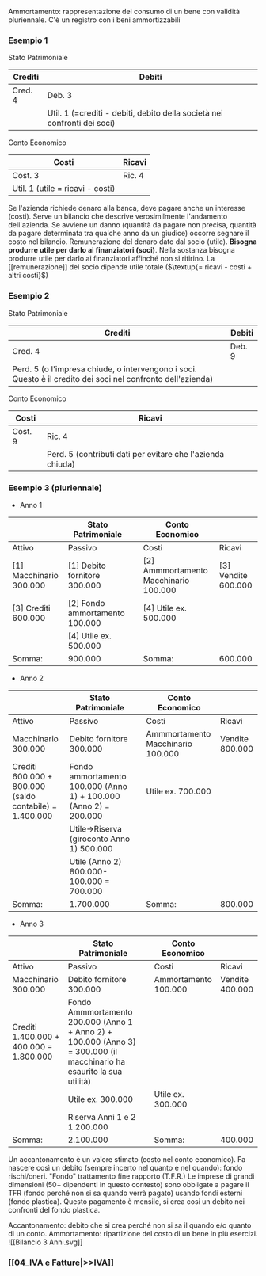 Ammortamento:  rappresentazione del consumo di un bene con validità pluriennale. C'è un registro con i beni ammortizzabili 
### Esempio 1
Stato Patrimoniale

|Crediti|Debiti|
|---|---|
|Cred. 4|Deb. 3 |
||Util. 1 (=crediti - debiti, debito della società nei confronti dei soci)|
Conto Economico

|Costi|Ricavi|
|---|---|
|Cost. 3|Ric. 4|
|Util. 1 (utile = ricavi - costi)||

Se l'azienda richiede denaro alla banca, deve pagare anche un interesse (costi).
Serve un bilancio che descrive verosimilmente l'andamento dell'azienda. Se avviene un danno (quantità da pagare non precisa, quantità da pagare determinata tra qualche anno da un giudice) occorre segnare il costo nel bilancio. Remunerazione del denaro dato dal socio (utile).
**Bisogna produrre utile per darlo ai finanziatori (soci)**.
Nella sostanza bisogna produrre utile per darlo ai finanziatori affinché non si ritirino. 
La [[remunerazione]] del socio dipende utile totale ($\textup{= ricavi - costi + altri costi}$)
### Esempio 2
Stato Patrimoniale

|Crediti|Debiti|
|---|---|
|Cred. 4|Deb. 9 |
|Perd. 5 (o l'impresa chiude, o intervengono i soci. Questo è il credito dei soci nel confronto dell'azienda)||
Conto Economico

|Costi|Ricavi|
|---|---|
|Cost. 9|Ric. 4|
||Perd. 5 (contributi dati per evitare che l'azienda chiuda)|

### Esempio 3 (pluriennale)
- Anno 1

|  |Stato Patrimoniale|  |Conto Economico|  |
|---|---|---|---|---|
|Attivo|Passivo||Costi|Ricavi|
|\[1] Macchinario 300.000|\[1] Debito fornitore 300.000||\[2] Ammmortamento Macchinario 100.000|\[3] Vendite 600.000|
|\[3] Crediti 600.000|\[2] Fondo ammortamento 100.000||\[4] Utile ex. 500.000||
||\[4] Utile ex. 500.000||||
|Somma: |900.000||Somma: |600.000|
- Anno 2 

|  |Stato Patrimoniale|  |Conto Economico|  |
|---|---|---|---|---|
|Attivo|Passivo||Costi|Ricavi|
|Macchinario 300.000|Debito fornitore 300.000||Ammmortamento Macchinario 100.000|Vendite 800.000|
|Crediti 600.000 + 800.000 (saldo contabile) = 1.400.000|Fondo ammortamento 100.000 (Anno 1) + 100.000 (Anno 2) = 200.000||Utile ex. 700.000||
||Utile->Riserva (giroconto Anno 1) 500.000||||
||Utile (Anno 2) 800.000-100.000 = 700.000||||
|Somma: |1.700.000||Somma: |800.000|
- Anno 3

|  |Stato Patrimoniale|  |Conto Economico|  |
|---|---|---|---|---|
|Attivo|Passivo||Costi|Ricavi|
|Macchinario 300.000|Debito fornitore 300.000||Ammortamento 100.000|Vendite 400.000|
|Crediti 1.400.000 + 400.000 = 1.800.000|Fondo Ammmortamento 200.000 (Anno 1 + Anno 2) + 100.000 (Anno 3) = 300.000 (il macchinario ha esaurito la sua utilità)|||||
||Utile ex. 300.000||Utile ex. 300.000||
||Riserva Anni 1 e 2 1.200.000||||
|Somma: |2.100.000||Somma: |400.000|

Un accantonamento è un valore stimato (costo nel conto economico). Fa nascere così un debito (sempre incerto nel quanto e nel quando): fondo rischi/oneri. 
"Fondo" trattamento fine rapporto (T.F.R.)
Le imprese di grandi dimensioni (50+ dipendenti in questo contesto) sono obbligate a pagare il TFR (fondo perché non si sa quando verrà pagato) usando fondi esterni (fondo plastica).
Questo pagamento è mensile, si crea cosi un debito nei confronti del fondo plastica.

Accantonamento: debito che si crea perché non si sa il quando e/o quanto di un conto.
Ammortamento: ripartizione del costo di un bene in più esercizi.
![[Bilancio 3 Anni.svg]]
### [[04_IVA e Fatture|>>IVA]]